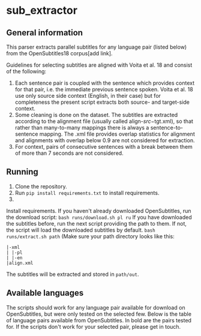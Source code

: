 sub_extractor
======
General information
------
This parser extracts parallel subtitles for any language pair (listed below) from the OpenSubtitles18 corpus[add link].

Guidelines for selecting subtitles are aligned with Voita et al. 18 and consist of the following:
1. Each sentence pair is coupled with the sentence which provides context for that pair, i.e. the immediate previous sentence spoken. Voita et al. 18 use only source side context (English, in their case) but for completeness the present script extracts both source- and target-side context.
2. Some cleaning is done on the dataset. The subtitles are extracted according to the alignment file (usually called align-$src-$tgt.xml), so that rather than many-to-many mappings there is always a sentence-to-sentence mapping. The .xml file provides overlap statistics for alignment and alignments with overlap below 0.9 are not considered for extraction.
3. For context, pairs of consecutive sentences with a break between them of more than 7 seconds are not considered.

Running
------
1. Clone the repository.
2. Run `pip install requirements.txt` to install requirements.
3. 

Install requirements.
If you haven't already downloaded OpenSubtitles, run the download script:
```bash runs/download.sh pl ru```
If you have downloaded the subtitles before, run the next script providing the path to them. If not, the script will load the downloaded subtitles by default.
```bash runs/extract.sh path```
(Make sure your path directory looks like this:
```path (e.g. OpenSubtitles)
|-xml
| |-pl
| |-en
|align.xml
```
The subtitles will be extracted and stored in `path/out`.

Available languages
------
The scripts should work for any language pair available for download on OpenSubtitles, but were only tested on the selected few.
Below is the table of language pairs available from OpenSubtitles. In bold are the pairs tested for. If the scripts don't work for your selected pair, please get in touch.
